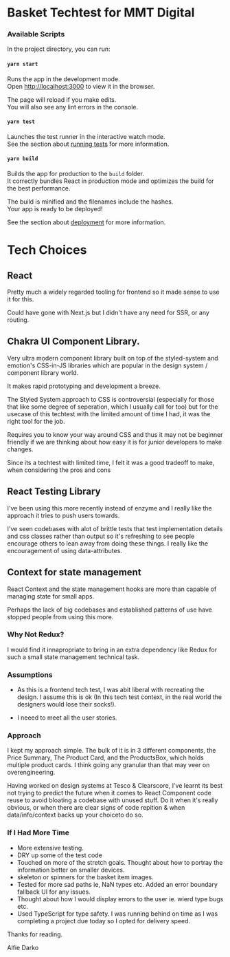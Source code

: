 # Basket Techtest for MMT Digital

### Available Scripts

In the project directory, you can run:

#### `yarn start`

Runs the app in the development mode.<br />
Open [http://localhost:3000](http://localhost:3000) to view it in the browser.

The page will reload if you make edits.<br />
You will also see any lint errors in the console.

#### `yarn test`

Launches the test runner in the interactive watch mode.<br />
See the section about [running tests](https://facebook.github.io/create-react-app/docs/running-tests) for more information.

#### `yarn build`

Builds the app for production to the `build` folder.<br />
It correctly bundles React in production mode and optimizes the build for the best performance.

The build is minified and the filenames include the hashes.<br />
Your app is ready to be deployed!

See the section about [deployment](https://facebook.github.io/create-react-app/docs/deployment) for more information.


# Tech Choices

## React

Pretty much a widely regarded tooling for frontend so it made sense to use it for this.

Could have gone with Next.js but I didn't have any need for SSR, or any routing.

## Chakra UI Component Library.

Very ultra modern component library built on top of the styled-system and emotion's CSS-in-JS libraries which are popular in the design system / component library world. 

It makes rapid prototyping and development a breeze.

The Styled System approach to CSS is controversial (especially for those that like some degree of seperation, which I usually call for too) but for the usecase of this techtest with the limited amount of time I had, it was the right tool for the job.

Requires you to know your way around CSS and thus it may not be beginner friendly if we are thinking about how easy it is for junior developers to make changes. 

Since its a techtest with limited time,
I felt it was a good tradeoff to make, when considering the pros and cons

## React Testing Library
I've been using this more recently instead of enzyme and I really like the approach it tries to push users towards. 

I've seen codebases with alot of brittle tests that test implementation details and css classes rather than output so it's refreshing to see people encourage others to lean away from doing these things. I really like the encouragement of using data-attributes.
  
## Context for state management
React Context and the state management hooks are more than capable of managing state for small apps.

Perhaps the lack of big codebases and established patterns of use have stopped people from using this more.

### Why Not Redux?
I would find it innapropriate to bring in an extra dependency like Redux for such a small state management technical task.

### Assumptions
  - As this is a frontend tech test, I was abit liberal with recreating the design. I assume this is ok (In this tech test context, in the real world the designers would lose their socks!). 
  
  - I neeed to meet all the user stories. 

### Approach

I kept my approach simple. The bulk of it is in 3 different components, the Price Summary, The Product Card, and the ProductsBox, which holds multiple product cards. I think going any granular than that may veer on overengineering. 

Having worked on design systems at Tesco & Clearscore, I've learnt its best not trying to predict the future when it comes to React Component code reuse to avoid bloating a codebase with unused stuff.  Do it when it's really obvious, or when there are clear signs of code repition & when data/info/context backs up your choiceto do so.

### If I Had More Time
  - More extensive testing.
  - DRY up some of the test code
  - Touched on more of the stretch goals.
  Thought about how to portray the information better on smaller devices.
  - skeleton or spinners for the basket item images.
  - Tested for more sad paths ie, NaN types etc. 
  Added an error boundary fallback UI for any issues. 
  - Thought about how I would display errors to the user ie. wierd type bugs etc. 
  - Used TypeScript for type safety. I was running behind on time as I was completing a project due today so I opted for delivery speed.
  


  Thanks for reading.

  Alfie Darko

